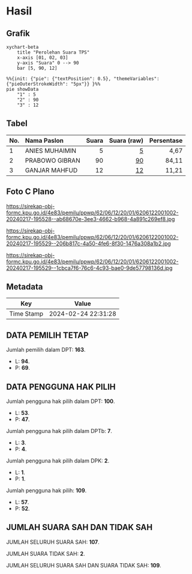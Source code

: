 # Hasil

## Grafik

```mermaid
xychart-beta
    title "Perolehan Suara TPS"
    x-axis [01, 02, 03]
    y-axis "Suara" 0 --> 90
    bar [5, 90, 12]
```

```mermaid
%%{init: {"pie": {"textPosition": 0.5}, "themeVariables": {"pieOuterStrokeWidth": "5px"}} }%%
pie showData
    "1" : 5
    "2" : 90
    "3" : 12
```

## Tabel

| No. | Nama Paslon    | Suara | Suara (raw) | Persentase |
|:--- |:-------------- | -----:| -----------:| ----------:|
| 1   | ANIES MUHAIMIN | 5     | [5][p-1]    | 4,67       |
| 2   | PRABOWO GIBRAN | 90    | [90][p-2]   | 84,11      |
| 3   | GANJAR MAHFUD  | 12    | [12][p-3]   | 11,21      |


[p-1]: https://github.com/gigit-pemilu/pemilu-2024-62-kalimantan-tengah/blob/main/pilpres/hitung-suara/sub/62-kalimantan-tengah/sub/06-katingan/sub/12-petak-malai/sub/2001-tumbang-baraoi/sub/002-tps/sub/paslon-1.txt
[p-2]: https://github.com/gigit-pemilu/pemilu-2024-62-kalimantan-tengah/blob/main/pilpres/hitung-suara/sub/62-kalimantan-tengah/sub/06-katingan/sub/12-petak-malai/sub/2001-tumbang-baraoi/sub/002-tps/sub/paslon-2.txt
[p-3]: https://github.com/gigit-pemilu/pemilu-2024-62-kalimantan-tengah/blob/main/pilpres/hitung-suara/sub/62-kalimantan-tengah/sub/06-katingan/sub/12-petak-malai/sub/2001-tumbang-baraoi/sub/002-tps/sub/paslon-3.txt

## Foto C Plano

https://sirekap-obj-formc.kpu.go.id/4e83/pemilu/ppwp/62/06/12/20/01/6206122001002-20240217-195528--ab68670e-3ee3-4662-b968-4a891c269ef8.jpg

https://sirekap-obj-formc.kpu.go.id/4e83/pemilu/ppwp/62/06/12/20/01/6206122001002-20240217-195529--206b817c-4a50-4fe6-8f30-1476a308a1b2.jpg

https://sirekap-obj-formc.kpu.go.id/4e83/pemilu/ppwp/62/06/12/20/01/6206122001002-20240217-195529--1cbca7f6-76c6-4c93-bae0-9de57798136d.jpg


## Metadata

| Key        | Value               |
| ---------- | ------------------- |
| Time Stamp | 2024-02-24 22:31:28 |


## DATA PEMILIH TETAP

Jumlah pemilih dalam DPT: **163**.
 * L: **94**.
 * P: **69**.

## DATA PENGGUNA HAK PILIH

Jumlah pengguna hak pilih dalam DPT: **100**.
 * L: **53**.
 * P: **47**.

Jumlah pengguna hak pilih dalam DPTb: **7**.
 * L: **3**.
 * P: **4**.

Jumlah pengguna hak pilih dalam DPK: **2**.
 * L: **1**.
 * P: **1**.

Jumlah pengguna hak pilih: **109**.
 * L: **57**.
 * P: **52**.

## JUMLAH SUARA SAH DAN TIDAK SAH

JUMLAH SELURUH SUARA SAH: **107**.

JUMLAH SUARA TIDAK SAH: **2**.

JUMLAH SELURUH SUARA SAH DAN SUARA TIDAK SAH: **109**.


